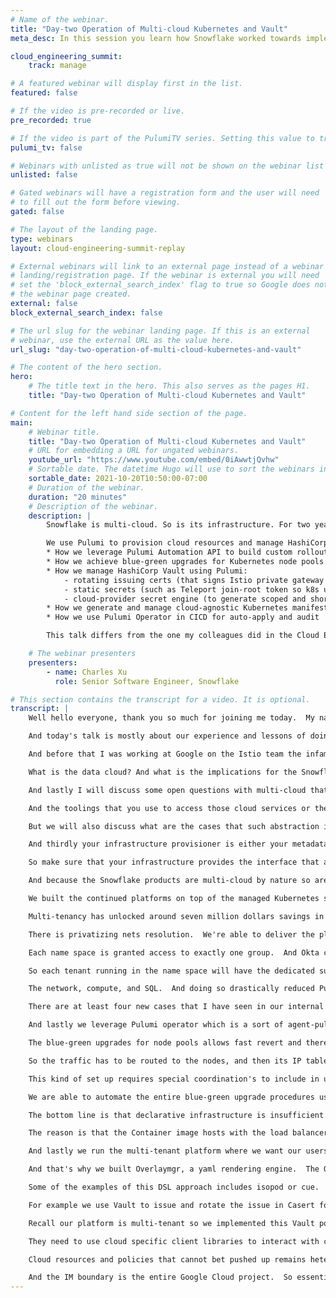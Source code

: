 ```yaml
---
# Name of the webinar.
title: "Day-two Operation of Multi-cloud Kubernetes and Vault"
meta_desc: In this session you learn how Snowflake worked towards implementation and the day-2 experience of using Pulumi to manage Kubernetes and Vault.

cloud_engineering_summit:
    track: manage

# A featured webinar will display first in the list.
featured: false

# If the video is pre-recorded or live.
pre_recorded: true

# If the video is part of the PulumiTV series. Setting this value to true will list the video in the "PulumiTV" section.
pulumi_tv: false

# Webinars with unlisted as true will not be shown on the webinar list
unlisted: false

# Gated webinars will have a registration form and the user will need
# to fill out the form before viewing.
gated: false

# The layout of the landing page.
type: webinars
layout: cloud-engineering-summit-replay

# External webinars will link to an external page instead of a webinar
# landing/registration page. If the webinar is external you will need
# set the 'block_external_search_index' flag to true so Google does not index
# the webinar page created.
external: false
block_external_search_index: false

# The url slug for the webinar landing page. If this is an external
# webinar, use the external URL as the value here.
url_slug: "day-two-operation-of-multi-cloud-kubernetes-and-vault"

# The content of the hero section.
hero:
    # The title text in the hero. This also serves as the pages H1.
    title: "Day-two Operation of Multi-cloud Kubernetes and Vault"

# Content for the left hand side section of the page.
main:
    # Webinar title.
    title: "Day-two Operation of Multi-cloud Kubernetes and Vault"
    # URL for embedding a URL for ungated webinars.
    youtube_url: "https://www.youtube.com/embed/0iAwwtjQvhw"
    # Sortable date. The datetime Hugo will use to sort the webinars in date order.
    sortable_date: 2021-10-20T10:50:00-07:00
    # Duration of the webinar.
    duration: "20 minutes"
    # Description of the webinar.
    description: |
        Snowflake is multi-cloud. So is its infrastructure. For two years, Snowflake’s platform team has been building and operating 100 (and growing) Kubernetes clusters on AWS, Azure, and Google Cloud. Today, we run on average a total of 60k Pods to unlock $7M annual savings.

        We use Pulumi to provision cloud resources and manage HashiCorp Vault. In this talk, I will present how Pulumi has enabled Snowflake’s scale and growth:
        * How we leverage Pulumi Automation API to build custom rollout strategy for all Pulumi stacks
        * How we achieve blue-green upgrades for Kubernetes node pools
        * How we manage HashiCorp Vault using Pulumi:
            - rotating issuing certs (that signs Istio private gateway TLS cert)
            - static secrets (such as Teleport join-root token so k8s users could use one CLI to access all clusters and nodes)
            - cloud-provider secret engine (to generate scoped and short-lived tokens for services and automation)
        * How we generate and manage cloud-agnostic Kubernetes manifests by integrating with Pulumi stack outputs
        * How we use Pulumi Operator in CICD for auto-apply and audit

        This talk differs from the one my colleagues did in the Cloud Engineering Summit 2020. They focused on the container platform design (logging, monitoring, networking, etc). I will lean more towards implementation and the day-2 experience of using Pulumi.

    # The webinar presenters
    presenters:
        - name: Charles Xu
          role: Senior Software Engineer, Snowflake

# This section contains the transcript for a video. It is optional.
transcript: |
    Well hello everyone, thank you so much for joining me today.  My name is Charles and today I would love to tell you more about our multi-cloud experience building a multi tenant Container platforms on Kubernetes and Vault.  A bit more about me.  I work on the Container Platform team at Snowflake.  About more than a year-and-a-half ago my team started to build and operate a cloud agnostic container platforms based on Kubernetes.

    And today's talk is mostly about our experience and lessons of doing so.  I am excited about cloud native infrastructure as well as ecosystem.  So I think the contributor to several open-source projects in this domain.  Previously I work at Cruise, a self-driving car startup.  And my job was to design and implement a hyper cloud Kubernetes platform spanning Google Cloud as well as on premise infrastructure.

    And before that I was working at Google on the Istio team the infamous open source service mesh.  You can learn more about me at my personal website as well as by scanning the QR code.  I would like to begin my presentations by sharing with you the key takeaways of this talk.  I want you to take this message with you before I dive into the stories and analysis behind them.  And then I will explain what Snowflake is.

    What is the data cloud? And what is the implications for the Snowflake infrastructure? And then I'll give an overview of the our Container platforms.  What are its current scales? What are some technologies that we use? And what are the applications that we run on this platform? And then I'll dive right into the cloud agnostic Abstractions and explain to you how this strategy has enabled us to expand our support into the three major cloud provider so efficiently.  And Pulumi has been a very important tool to unlock the projects success.  I will share examples of our experience using Pulumi to provision cloud resources as well as managing vaults.  And from this experience I want to point you at some of the key characteristics or features that you should be looking for in your next provision tools.

    And lastly I will discuss some open questions with multi-cloud that my team is still actively working on.  So takeaways.  Cloud-agnostic abstractions prevents fragmentation's and proliferation of identities, policies, and toolings but is not always possible.  Proliferation right here means that you have to use different accounts and different user account and service accounts to access comparable services on different cloud.  And it's even harder to manage policies because the IM boundaries and IM policies are totally different in concepts and different API objects.

    And the toolings that you use to access those cloud services or the client libraries are all so different.  So essentially you have the problem of fragmentation's where you're doing one thing for Azure and totally different things for Amazon.  And another different kind of set up for Google Cloud.  And that's just not scalable.  And how do you assign different identities in different clouds that belongs to the essentially the same pre sequels? And governing the policies around that identity association? That's a challenge, and cloud-agnostic abstraction's definitely help in this case.

    But we will also discuss what are the cases that such abstraction is not possible yet? Secondly declarative infrastructure is insufficient to solve life cycle management.  Invest in a tool that allows orchestration.  Life cycle management right here refers to a cluster of version upgrades or stepping out additional clusters by some predefined configurations.  Orchestration becomes a key right here and we are operating at a scale of hundreds of clusters.  The best in provisioning tools that has the melting point that supports this complicated orchestration, because your infrastructure might be integrated with application on boarding and appointments as well as non cloud native infrastructure.

    And thirdly your infrastructure provisioner is either your metadata store or orchestrated by a metadata store.  And this store must be queryable.  We use to store this metadata within an internal wiki page.  Or this metadata is standard around the remits across our co ports.  Those are very hard to query and has been a number one headache in terms of implementing orchestrations where automations on top of different sets of tools that provisions the infrastructure and apps.

    So make sure that your infrastructure provides the interface that allows them to be queryable and orchestrate it.  Or you define this metadata within your provisioner itself that expose an API to make it queryable.  So the Snowflake overview.  Snowflake presents itself as the data cloud that sits on top of the three biggest public cloud providers regardless of where our customer data sits.  Snowflake provides one uniform execution platforms that unlocks all the data related functionalities such as data engineering, data warehousing, and data sharing.

    And because the Snowflake products are multi-cloud by nature so are our infrastructure.  Like I alluded to earlier, our continued platform has experienced tremendous growth in the recent months.  Currently we are running 110 Kubernetes clusters and my team's still building a lot more because of the business in it.  All the clusters averaged about 3,000 nodes in total, and that's about 60,000 Containers.  Because the cluster all the scales those are the average numbers.

    We built the continued platforms on top of the managed Kubernetes sovereigns to reduce operational overhead for the control prompts, but we do a lot more customizations and also add-ons on the clusters to make them a Container platforms that supports multi tenants.  All the clusters original clusters or multi AZ's and is deployed around the world.  The clusters are multi-tenant.  We support many different teams at Snowflake for their applications.  And meta teams share the same clusters and oftentimes many apps share the same node.

    Multi-tenancy has unlocked around seven million dollars savings in last year and we expect a lot more savings this year.  And our continual platform is integrated with the legacy VM-based infrastructure.  Snowflake was founded in 2012 and that's before Kubernetes was available.  So many of the infrastructure are still VM-based.  We have to integrate with the infrastructure to make sure there's network line of sight.

    There is privatizing nets resolution.  We're able to deliver the platform of this scale and scope because of the cloud native abstractions.  We've put a lot of thought into the sub systems that we use to reduce the customizations that we had to make for each individual clouds.  We use Okta to reduce the proliferation of identity.  Every users are assigned one Okta identity and assigned to several group membership.

    Each name space is granted access to exactly one group.  And Okta combined with Teleport ensured that users will only use one Teleport CLI to access all the different clusters and VM's on all different clouds.  One lessons we learn from this project is that we should try as much as possible to push up the policies into cloud native components such as pushing up network policies and mesh external traffic Policies, authorization policies, and routing rules, firewall rules, or OPA gatekeeper policies.  To further enhance multi-tenancies we developed in house custom resource definitions that abstract away the provisioning of Blob Storage buckets and objects as well as KMS services by different clouds.  Also for Vault policies for different tenants.

    So each tenant running in the name space will have the dedicated sub half on vault that they could use as the secret engine to store any kind of secrets that is secret.  And lastly for logging and monitoring we're relying on the core it Snowflake offering by itself kinda like dog food-ing our own products where we are streaming all the Container logs to Snowflakes using a product called Snowpipe.  Snowflake allows us to eventually write SQL to query our logs.  Like I mentioned before Pulumi has been a great fit for my team to provision cloud resources because Pulumi enables automation toolings and hence rapid infra scaling.  We use Pulumi micro stacks or multi-stacks where we divided up the provisioning of each cluster into three separate chunks.

    The network, compute, and SQL.  And doing so drastically reduced Pulumi preview time which is sorta similar to Teraform plan.  Pulumi also makes cross stack referencing really easy.  So all the dependencies on multi-stack can be properly captured.  The Pulumi automation API is really powerful.

    There are at least four new cases that I have seen in our internal code leveraging this feature.  I'll focus on covering the first two where we implemented blue-green upgrades from Kubernetes node pools to minimize any kinds of disruptions as well as instant during the upgrades.  We also generate cloud specific Kubernetes manifests from Pulumi outputs.  And I'll explain why we decided to define Kubernetes manifest outside of Pulumi and how Pulumi still makes any kinds of custom toolings really easy.  In addition to those two we have implemented custom roll out strategies for Pulumi stacks which is important because we have hundreds of clusters that we operate and we want to do some kind of preliminary testing before we roll out the code changes to all the clusters.

    And lastly we leverage Pulumi operator which is a sort of agent-pull CICD solutions so that we don't have to manually apply hundreds of stacks.  Blue-green upgrades for node pools.  Blue-green upgrades for node pools is very similar for blue-green upgrades for say any services where we provision a new version of the backing service.  And then after you validate it the new service is healthy and ready.  We redirect all the traffic to the new version of the server and retire the old version.

    The blue-green upgrades for node pools allows fast revert and there's no chance for stuck between different versions.  The upgrade steps are creating new node pools, cordon and drain the old pools, and delete the old node pools after workloads has been migrated to the new pools and are running healthily.  The problems with implementing blue-green upgrades is that manual upgrades on hundreds of clusters is just error-prone and doesn't scale, especially because we expect to do a lot more in the future.  Moreover we cannot rely on the cloud providers on the upgrade feature because we have a really special Istio ingress setup which is prompted by the product requirements that we must preserve the client source by P in every IP packets.  Combined with the fact that Azure doesn't have a cloud-native load balancer where the Azure load balancer is using the nodes as the back ends instead of the pods.

    So the traffic has to be routed to the nodes, and then its IP tabled to the ingress gateway paths.  And we do value consistency cross different clouds.  And we do want to have a consistent architecture across cloud.  And therefore we arrived at this special architecture where we're running Istio ingress in a dedicated node pool that doesn't follow scale.  And we're running the Istio ingress gateway as a deem of set pods.

    This kind of set up requires special coordination's to include in upgrades because when the Istio ingress pods are shifted or migrated to new sets of nodes the old Istio networks are still the back hands of the load balancer receiving client traffic.  However there's no more Istio ingress pods on that node to handle such client traffic.  Essentially that means the load balancer is routing the client traffic into a black hole.  And that's some kind of down time that we cannot tolerate.  Therefore for the Istio pool upgrade we kinda have to de-register the backing nodes from the load balancer and then coordinate and drain the Istio gateway pods over to the new pools.

    We are able to automate the entire blue-green upgrade procedures using the Pulumi Automation API.  We built some custom toolings around this API that allows us to add it and apply the Pulumi stacks according to the upgrade steps that I just described.  And we proceed one step at a time with some pre-imposed condition checks in between the steps to make sure that the steps are healthy and executed correctly.  And unlike other infrastructure's code systems Pulumi requires no DSL.  It expose the full flash firm language distractions directly to the user which is so powerful when we are trying to integrate with additional custom toolings and orchestration systems.

    The bottom line is that declarative infrastructure is insufficient to solve life cycle management.  Invest in a tool that allows orchestration.  And automation and orchestration are so important to sustain at the scale that we operate.  Another tool that we built around Pulumi is to solve the cloud-specific Kubernetes manifests issue.  Our application users need to customize their Kubernetes manifests to be able to run on multiple clusters or clouds.

    The reason is that the Container image hosts with the load balancer labels with a pod identity annotations are usually different across clouds.  The problem is that we were managing Kubernetes manifests outside of Pulumi.  The reason is mostly because A, most open source projects that we use only released an installation yaml.  And is non trivial work to translate that to the Pulumi set up.  And second the cluster stays almost always digress from infrastructure as code sets because of the dynamic nature of the cluster due to reasons like different controllers or a horizontal pod out of scale.

    And lastly we run the multi-tenant platform where we want our users to self manage their own Kubernetes manifests.  We don't want to be the bottom act where we have to approve every configuration changes related to applications.  But we also don't want to grant all the users equivalent access to Pulumi's and our configuration platforms.  Given the fact that we're building the Kubernetes manifest outside of Pulumi the clusters specific values are still stored in Pulumi because the cloud resources in the cluster itself is provisioned by Pulumi.  So we need to build a tool that allows us to generate those Kubernetes manifests, customize given the cloud's specific values.

    And that's why we built Overlaymgr, a yaml rendering engine.  The Overlaymgr will read the Pulumi stack outputs using the API and generating the overlays that feeds into Kustomize, which renders the final Kubernetes manifests that was applied by ArgoCD.  In the cloud native community we also saw alternative solution such as using the DSL.  Doing so still needs the input data from that framework to manage the Kubernetes configuration.  The infrastructure provisioning tool.

    Some of the examples of this DSL approach includes isopod or cue.  The bottom line is that your infrastructure provisioner is either your metadata store or orchestra by a metadata store where the store must be queryable.  In addition to Kubernetes and in cloud resources we also use Pulumi to provision and manage Vault deployments.  Vault or HashiCorp Vault is a critical piece in our secret net service and also private EKI.  We use Pulumi to initialize and configure Vault.

    For example we use Vault to issue and rotate the issue in Casert for Cert Manager.  And Cert Manager or assigned the TLS cert used to terminate our private HTTPS traffic.  We also replicates data secrets cross deployments and regions using Pulumi to orchestrate this.  And lastly we enabled the cloud providers secret engine so that clients or applications can obtain from vault short lived tokens to talk to cloud providers instead of having to store long lived data tokens which is less secure.  The tenant onboarding is outside of Pulumi.

    Recall our platform is multi-tenant so we implemented this Vault policy custom resource definition where the platform user can define this vault policy so that they combined a list of Vault paths to a specific Kubernetes service account.  And their applications could just use such service account when interacting with the Vault that's deployed in a cluster.  An example of such Vault policy is showing on the right hand side.  My team has made some progress with multi-cloud, but some open questions remain.  For example applications still have to be cloud aware.

    They need to use cloud specific client libraries to interact with cloud services and requiring code changes for each cloud providers we want to support.  For example if the application needs to read a file from the Blob Storage bucket or write to a message cue or pop sub topic, path identity that translates a Kubernetes service account into a cloud service account only solves the authorization and authentication problems.  The CRD's that we described earlier only resolves the resource provisioning aspect, hence the interaction between the applications and the cloud providers remain cloud specific.  Essentially you have to write the same code many times and ones for each cloud providers.  And secondly cloud agnostic abstractions often terminates at Kubernetes.

    Cloud resources and policies that cannot bet pushed up remains heterogeneous across clouds.  One example is when we used Cert Manager and acme protocols to automatically renew our cluster public certificates that terminates the public HTTPS traffic.  In order to solve the acme DNS oh one challenge we have to make some DNS tax record.  So we want to reduce the cloud DNS permissions for Cert Manager to only making tax records.  However we could not do so on Google Cloud at least because there's no record lever permission control.

    And the IM boundary is the entire Google Cloud project.  So essentially we have to configure the permissions and security boundary controls per cloud.  And this is the end of my talk.  Thank you so much for being with me for the past 20 minutes.  And if you are also excited about multi-cloud and distributive systems, continued platforms, and open-source software, my team is hiring aggressively. And please scan the QR code on the left and get in touch with us.  Thank you so much.
---
```

